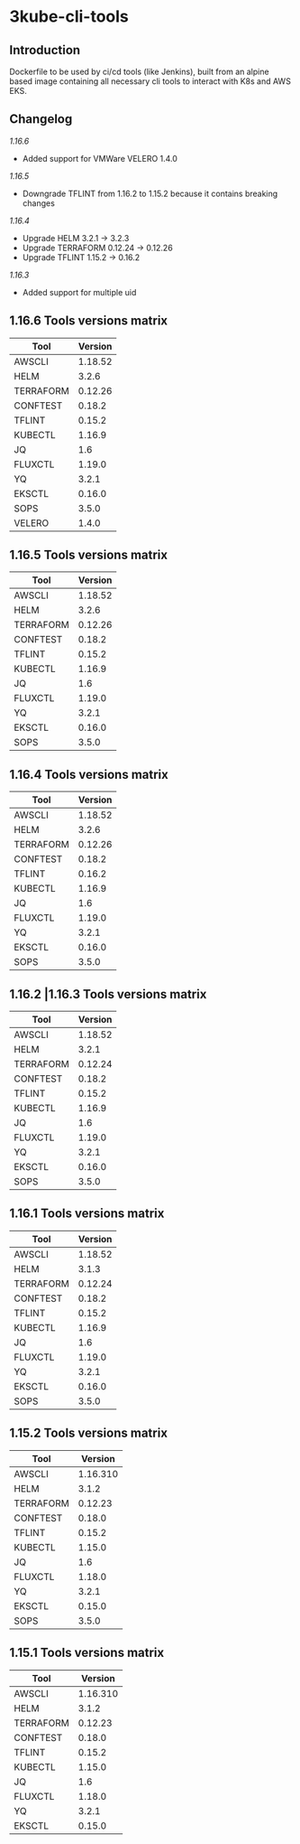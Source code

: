 # 3kube-cli-tools

## Introduction

Dockerfile to be used by ci/cd tools (like Jenkins), built from an alpine based image containing all necessary cli tools to interact with K8s and AWS EKS.

## Changelog

*1.16.6*
* Added support for VMWare VELERO 1.4.0

*1.16.5*
* Downgrade TFLINT from 1.16.2 to 1.15.2 because it contains breaking changes

*1.16.4*
* Upgrade HELM 3.2.1 -> 3.2.3
* Upgrade TERRAFORM 0.12.24 -> 0.12.26
* Upgrade TFLINT 1.15.2 -> 0.16.2

*1.16.3*
* Added support for multiple uid

## 1.16.6 Tools versions matrix

| Tool  | Version  |
|---|---|
| AWSCLI | 1.18.52 |
| HELM | 3.2.6 |
| TERRAFORM | 0.12.26 |
| CONFTEST | 0.18.2 |
| TFLINT | 0.15.2 |
| KUBECTL | 1.16.9 |
| JQ | 1.6 |
| FLUXCTL | 1.19.0 |
| YQ | 3.2.1 |
| EKSCTL | 0.16.0 |
| SOPS | 3.5.0 |
| VELERO | 1.4.0 |

## 1.16.5 Tools versions matrix

| Tool  | Version  |
|---|---|
| AWSCLI | 1.18.52 |
| HELM | 3.2.6 |
| TERRAFORM | 0.12.26 |
| CONFTEST | 0.18.2 |
| TFLINT | 0.15.2 |
| KUBECTL | 1.16.9 |
| JQ | 1.6 |
| FLUXCTL | 1.19.0 |
| YQ | 3.2.1 |
| EKSCTL | 0.16.0 |
| SOPS | 3.5.0 |

## 1.16.4 Tools versions matrix

| Tool  | Version  |
|---|---|
| AWSCLI | 1.18.52 |
| HELM | 3.2.6 |
| TERRAFORM | 0.12.26 |
| CONFTEST | 0.18.2 |
| TFLINT | 0.16.2 |
| KUBECTL | 1.16.9 |
| JQ | 1.6 |
| FLUXCTL | 1.19.0 |
| YQ | 3.2.1 |
| EKSCTL | 0.16.0 |
| SOPS | 3.5.0 |

## 1.16.2 |1.16.3 Tools versions matrix

| Tool  | Version  |
|---|---|
| AWSCLI | 1.18.52 |
| HELM | 3.2.1 |
| TERRAFORM | 0.12.24 |
| CONFTEST | 0.18.2 |
| TFLINT | 0.15.2 |
| KUBECTL | 1.16.9 |
| JQ | 1.6 |
| FLUXCTL | 1.19.0 |
| YQ | 3.2.1 |
| EKSCTL | 0.16.0 |
| SOPS | 3.5.0 |

## 1.16.1 Tools versions matrix

| Tool  | Version  |
|---|---|
| AWSCLI | 1.18.52 |
| HELM | 3.1.3 |
| TERRAFORM | 0.12.24 |
| CONFTEST | 0.18.2 |
| TFLINT | 0.15.2 |
| KUBECTL | 1.16.9 |
| JQ | 1.6 |
| FLUXCTL | 1.19.0 |
| YQ | 3.2.1 |
| EKSCTL | 0.16.0 |
| SOPS | 3.5.0 |

## 1.15.2 Tools versions matrix

| Tool  | Version  |
|---|---|
| AWSCLI | 1.16.310 |
| HELM | 3.1.2 |
| TERRAFORM | 0.12.23 |
| CONFTEST | 0.18.0 |
| TFLINT | 0.15.2 |
| KUBECTL | 1.15.0 |
| JQ | 1.6 |
| FLUXCTL | 1.18.0 |
| YQ | 3.2.1 |
| EKSCTL | 0.15.0 |
| SOPS | 3.5.0 |

## 1.15.1 Tools versions matrix

| Tool  | Version  |
|---|---|
| AWSCLI | 1.16.310 |
| HELM | 3.1.2 |
| TERRAFORM | 0.12.23 |
| CONFTEST | 0.18.0 |
| TFLINT | 0.15.2 |
| KUBECTL | 1.15.0 |
| JQ | 1.6 |
| FLUXCTL | 1.18.0 |
| YQ | 3.2.1 |
| EKSCTL | 0.15.0 |
